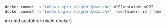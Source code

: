 ```bash
docker commit -a "Lukas Lagler <laglerl@bzz.ch>" m122container m122
docker commit -a "Lukas Lagler <laglerl@bzz.ch>"  <container: id | name> <image: id | name>
```
im cmd ausführen (nicht docker)